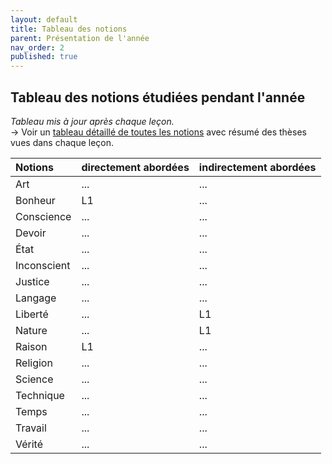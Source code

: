 ```yaml
---
layout: default
title: Tableau des notions
parent: Présentation de l'année
nav_order: 2
published: true
---
```


## Tableau des notions étudiées pendant l'année
*Tableau mis à jour après chaque leçon.*  
→ Voir un [tableau détaillé de toutes les notions](../../docs/Présentation/L0-3-notions.html) avec résumé des thèses vues dans chaque leçon.

| Notions        | directement abordées        | indirectement abordées |
|:-------------|:------------------|:------|
| Art | ... | ...  |
| Bonheur | L1   | ...  |
| Conscience  | ... | ...  |
| Devoir | ...   | ...  |
| État  | ... | ...  |
| Inconscient | ...   | ...  |
| Justice   | ... | ...  |
| Langage | ...  | ...  |
| Liberté  | ... | L1  |
| Nature | ...   | L1 |
| Raison  | L1 | ...  |
| Religion | ...   | ...  |
| Science | ... |  ... |
| Technique | ...  | ...  |
| Temps | ... | ...  |
| Travail | ... | ...  |
| Vérité  | ... | ...  |

